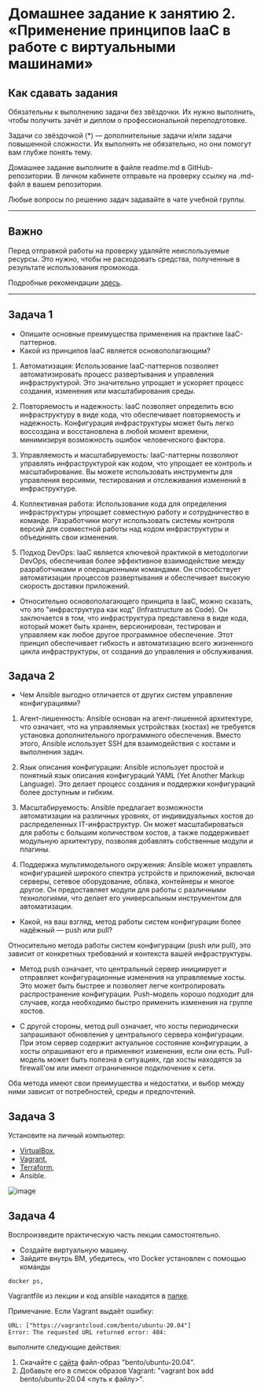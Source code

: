 
# Домашнее задание к занятию 2. «Применение принципов IaaC в работе с виртуальными машинами»

## Как сдавать задания

Обязательны к выполнению задачи без звёздочки. Их нужно выполнить, чтобы получить зачёт и диплом о профессиональной переподготовке.

Задачи со звёздочкой (*) — дополнительные задачи и/или задачи повышенной сложности. Их выполнять не обязательно, но они помогут вам глубже понять тему.

Домашнее задание выполните в файле readme.md в GitHub-репозитории. В личном кабинете отправьте на проверку ссылку на .md-файл в вашем репозитории.

Любые вопросы по решению задач задавайте в чате учебной группы.

---


## Важно

Перед отправкой работы на проверку удаляйте неиспользуемые ресурсы.
Это нужно, чтобы не расходовать средства, полученные в результате использования промокода.

Подробные рекомендации [здесь](https://github.com/netology-code/virt-homeworks/blob/virt-11/r/README.md).

---

## Задача 1

- Опишите основные преимущества применения на практике IaaC-паттернов.
- Какой из принципов IaaC является основополагающим?
1.  Автоматизация: Использование IaaC-паттернов позволяет автоматизировать процесс развертывания и управления инфраструктурой. Это значительно упрощает и ускоряет процесс создания, изменения или масштабирования среды.

2.  Повторяемость и надежность: IaaC позволяет определить всю инфраструктуру в виде кода, что обеспечивает повторяемость и надежность. Конфигурация инфраструктуры может быть легко воссоздана и восстановлена в любой момент времени, минимизируя возможность ошибок человеческого фактора.

3.  Управляемость и масштабируемость: IaaC-паттерны позволяют управлять инфраструктурой как кодом, что упрощает ее контроль и масштабирование. Вы можете использовать инструменты для управления версиями, тестирования и отслеживания изменений в инфраструктуре.

4.  Коллективная работа: Использование кода для определения инфраструктуры упрощает совместную работу и сотрудничество в команде. Разработчики могут использовать системы контроля версий для совместной работы над кодом инфраструктуры и объединять свои изменения.

5.  Подход DevOps: IaaC является ключевой практикой в методологии DevOps, обеспечивая более эффективное взаимодействие между разработчиками и операционными командами. Он способствует автоматизации процессов развертывания и обеспечивает высокую скорость доставки приложений.

*  Относительно основополагающего принципа в IaaC, можно сказать, что это "инфраструктура как код" (Infrastructure as Code). Он заключается в том, что инфраструктура представлена в виде кода, который может быть хранен, версионирован, тестирован и управляем как любое другое программное обеспечение. Этот принцип обеспечивает гибкость и автоматизацию всего жизненного цикла инфраструктуры, от создания до управления и обслуживания.

## Задача 2

- Чем Ansible выгодно отличается от других систем управление конфигурациями?
1.  Агент-лишенность: Ansible основан на агент-лишенной архитектуре, что означает, что на управляемых устройствах (хостах) не требуется установка дополнительного программного обеспечения. Вместо этого, Ansible использует SSH для взаимодействия с хостами и выполнения задач.

2.  Язык описания конфигурации: Ansible использует простой и понятный язык описания конфигураций YAML (Yet Another Markup Language). Это делает процесс создания и поддержки конфигураций более доступным и гибким.

3.  Масштабируемость: Ansible предлагает возможности автоматизации на различных уровнях, от индивидуальных хостов до распределенных IT-инфраструктур. Он может масштабироваться для работы с большим количеством хостов, а также поддерживает модульную архитектуру, позволяя добавлять собственные модули и плагины.

4.  Поддержка мультимодельного окружения: Ansible может управлять конфигурацией широкого спектра устройств и приложений, включая серверы, сетевое оборудование, облака, контейнеры и многое другое. Он предоставляет модули для работы с различными технологиями, что делает его универсальным инструментом для автоматизации.

- Какой, на ваш взгляд, метод работы систем конфигурации более надёжный — push или pull?

Относительно метода работы систем конфигурации (push или pull), это зависит от конкретных требований и контекста вашей инфраструктуры.

*  Метод push означает, что центральный сервер инициирует и отправляет конфигурационные изменения на управляемые хосты. Это может быть быстрее и позволяет легче контролировать распространение конфигурации. Push-модель хорошо подходит для случаев, когда необходимо быстро применить изменения на группе хостов.

*  С другой стороны, метод pull означает, что хосты периодически запрашивают обновления у центрального сервера конфигурации. При этом сервер содержит актуальное состояние конфигурации, а хосты опрашивают его и применяют изменения, если они есть. Pull-модель может быть полезна в ситуациях, где хосты находятся за firewall'ом или имеют ограниченное подключение к сети.

Оба метода имеют свои преимущества и недостатки, и выбор между ними зависит от потребностей, среды и предпочтений.

## Задача 3

Установите на личный компьютер:

- [VirtualBox](https://www.virtualbox.org/),
- [Vagrant](https://github.com/netology-code/devops-materials),
- [Terraform](https://github.com/netology-code/devops-materials/blob/master/README.md),
- Ansible.

![image](https://github.com/nazarch2000/virtd-homeworks/assets/106932460/8a321f97-c591-46d3-8935-5117c8416a67)

## Задача 4 

Воспроизведите практическую часть лекции самостоятельно.

- Создайте виртуальную машину.
- Зайдите внутрь ВМ, убедитесь, что Docker установлен с помощью команды
```
docker ps,
```
Vagrantfile из лекции и код ansible находятся в [папке](https://github.com/netology-code/virt-homeworks/tree/virt-11/05-virt-02-iaac/src).

Примечание. Если Vagrant выдаёт ошибку:
```
URL: ["https://vagrantcloud.com/bento/ubuntu-20.04"]     
Error: The requested URL returned error: 404:
```

выполните следующие действия:

1. Скачайте с [сайта](https://app.vagrantup.com/bento/boxes/ubuntu-20.04) файл-образ "bento/ubuntu-20.04".
2. Добавьте его в список образов Vagrant: "vagrant box add bento/ubuntu-20.04 <путь к файлу>".

